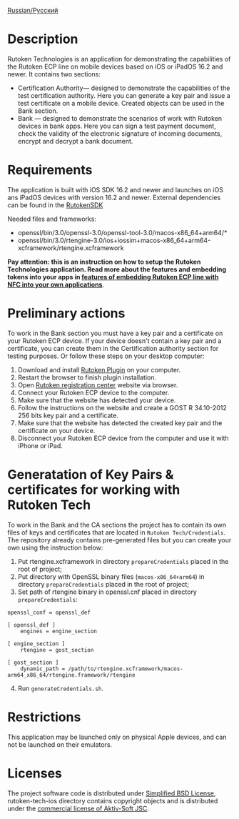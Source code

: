 [Russian/Русский](README_RUS.md) 

# Description
Rutoken Technologies is an application for demonstrating the capabilities of the Rutoken ECP line on mobile devices based on iOS or iPadOS 16.2 and newer.
It contains two sections:
* Certification Authority— designed to demonstrate the capabilities of the test certification authority. Here you can generate a key pair and issue a test certificate on a mobile device. Created objects can be used in the Bank section.
* Bank — designed to demonstrate the scenarios of work with Rutoken devices in bank apps. Here you can sign a test payment document, check the validity of the electronic signature of incoming documents, encrypt and decrypt a bank document.

# Requirements
The application is built with iOS SDK 16.2 and newer and launches on iOS ans iPadOS devices with version 16.2 and newer.
External dependencies can be found in the [RutokenSDK](http://www.rutoken.ru/developers/sdk/)

Needed files and frameworks:
- openssl/bin/3.0/openssl-3.0/openssl-tool-3.0/macos-x86_64+arm64/*
- openssl/bin/3.0/rtengine-3.0/ios+iossim+macos-x86_64+arm64-xcframework/rtengine.xcframework

 **Pay attention: this is an instruction on how to setup the Rutoken Technologies application. Read more about the features and embedding tokens into your apps in [features of embedding Rutoken ECP line with NFC into your own applications](https://dev.rutoken.ru/pages/viewpage.action?pageId=81527019)**.

# Preliminary actions
To work in the Bank section you must have a key pair and a certificate on your Rutoken ECP device.
If your device doesn't contain a key pair and a certificate, you can create them in the Certification authority section for testing purposes. Or follow these steps on your desktop computer:
1.  Download and install [Rutoken Plugin](https://www.rutoken.ru/products/all/rutoken-plugin/) on your computer.
2.  Restart the browser to finish plugin installation.
3.  Open [Rutoken registration center](https://ra.rutoken.ru/) website via browser.
4.  Connect your Rutoken ECP device to the computer.
5.  Make sure that the website has detected your device.
6.  Follow the instructions on the website and create a GOST R 34.10-2012 256 bits key pair and a certificate.
7.  Make sure that the website has detected the created key pair and the certificate on your device.
8.  Disconnect your Rutoken ECP device from the computer and use it with iPhone or iPad.

# Generatation of Key Pairs & certificates for working with Rutoken Tech
To work in the Bank and the CA sections the project has to contain its own files of keys and certificates that are located in `Rutoken Tech/Credentials`. The repository already contains pre-generated files but you can create your own using the instruction below:
1.  Put rtengine.xcframework in directory `prepareCredentials` placed in the root of project;
2.  Put directory with OpenSSL binary files (`macos-x86_64+arm64`) in directory `prepareCredentials` placed in the root of project;
3.  Set path of rtengine binary in openssl.cnf placed in directory `prepareCredentials`:
```
openssl_conf = openssl_def

[ openssl_def ]
    engines = engine_section

[ engine_section ]
    rtengine = gost_section

[ gost_section ]
    dynamic_path = /path/to/rtengine.xcframework/macos-arm64_x86_64/rtengine.framework/rtengine
```
4.  Run `generateCredentials.sh`.

# Restrictions
This application may be launched only on physical Apple devices, and can not be launched on their emulators.

# Licenses
The project software code is distributed under [Simplified BSD License](LICENSE), rutoken-tech-ios directory contains copyright objects and is distributed under the [commercial license of Aktiv-Soft JSC](https://download.rutoken.ru/License_Agreement.pdf).
